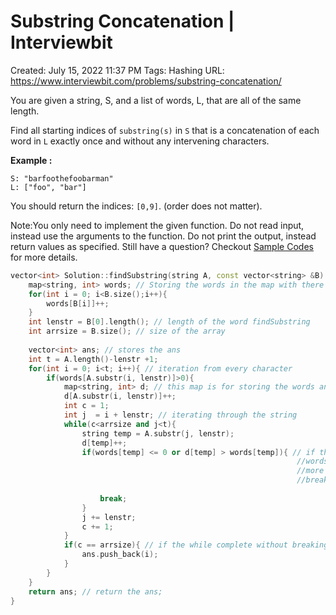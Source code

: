 # Substring Concatenation | Interviewbit

Created: July 15, 2022 11:37 PM
Tags: Hashing
URL: https://www.interviewbit.com/problems/substring-concatenation/

You are given a string, S, and a list of words, L, that are all of the same length.

Find all starting indices of `substring(s)` in `S` that is a concatenation of each word in `L` exactly once and without any intervening characters.

**Example :**

```
S: "barfoothefoobarman"
L: ["foo", "bar"]

```

You should return the indices: `[0,9]`.
 (order does not matter).

Note:You only need to implement the given function. Do not read input, instead use the arguments to the function. Do not print the output, instead return values as specified. Still have a question? Checkout [Sample Codes](https://www.interviewbit.com/pages/sample_codes/) for more details.

```cpp
vector<int> Solution::findSubstring(string A, const vector<string> &B) {
    map<string, int> words; // Storing the words in the map with there count
    for(int i = 0; i<B.size();i++){
        words[B[i]]++;
    }
    int lenstr = B[0].length(); // length of the word findSubstring
    int arrsize = B.size(); // size of the array
    
    vector<int> ans; // stores the ans
    int t = A.length()-lenstr +1;
    for(int i = 0; i<t; i++){ // iteration from every character
        if(words[A.substr(i, lenstr)]>0){
            map<string, int> d; // this map is for storing the words and count which are found the the string
            d[A.substr(i, lenstr)]++;
            int c = 1;
            int j  = i + lenstr; // iterating through the string
            while(c<arrsize and j<t){
                string temp = A.substr(j, lenstr);
                d[temp]++;
                if(words[temp] <= 0 or d[temp] > words[temp]){ // if the next word is not present in the 
                                                                //words list or if the word is count becomes 
                                                                //more than the count in the words list then 
                                                                //break it.
                
                    break;
                }
                j += lenstr;
                c += 1;
            }
            if(c == arrsize){ // if the while complete without breaking the add the index to the ans
                ans.push_back(i);
            }
        }
    }   
    return ans; // return the ans;
}
```